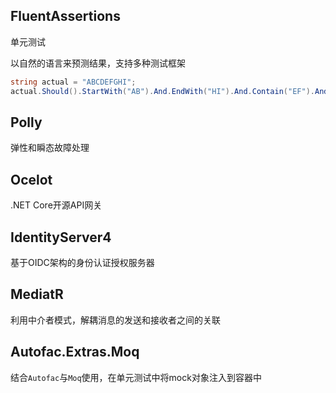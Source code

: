 ## FluentAssertions

单元测试

以自然的语言来预测结果，支持多种测试框架

```c#
string actual = "ABCDEFGHI";
actual.Should().StartWith("AB").And.EndWith("HI").And.Contain("EF").And.HaveLength(9);
```

## Polly

弹性和瞬态故障处理

## Ocelot

.NET Core开源API网关

## IdentityServer4

基于OIDC架构的身份认证授权服务器

## MediatR

利用中介者模式，解耦消息的发送和接收者之间的关联

## Autofac.Extras.Moq

结合`Autofac`与`Moq`使用，在单元测试中将mock对象注入到容器中